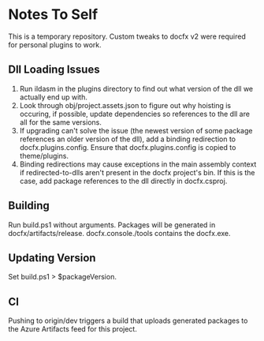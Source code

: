 # Notes To Self
This is a temporary repository. Custom tweaks to docfx v2 were required for personal plugins to work.

## Dll Loading Issues
1. Run ildasm in the plugins directory to find out what version of the dll we actually end up with.
2. Look through obj/project.assets.json to figure out why hoisting is occuring, if possible, update dependencies so
references to the dll are all for the same versions.
3. If upgrading can't solve the issue (the newest version of some package references an older version of the dll), 
add a binding redirection to docfx.plugins.config. Ensure that docfx.plugins.config is copied to theme/plugins. 
4. Binding redirections may cause exceptions in the main assembly context if redirected-to-dlls aren't present in the 
docfx project's bin. If this is the case, add package references to the dll directly in docfx.csproj.

## Building
Run build.ps1 without arguments. Packages will be generated in docfx/artifacts/release. docfx.console.<version>/tools contains
the docfx.exe.

## Updating Version
Set build.ps1 > $packageVersion.

## CI
Pushing to origin/dev triggers a build that uploads generated packages to the Azure Artifacts feed for this project.

